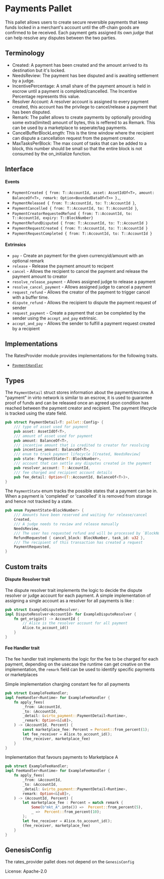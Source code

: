 # Payments Pallet

This pallet allows users to create secure reversible payments that keep funds locked in a merchant's account until the off-chain goods are confirmed to be received. Each payment gets assigned its own *judge* that can help resolve any disputes between the two parties. 

## Terminology

- Created: A payment has been created and the amount arrived to its destination but it's locked.
- NeedsReview: The payment has bee disputed and is awaiting settlement by a judge.
- IncentivePercentage: A small share of the payment amount is held in escrow until a payment is completed/cancelled. The Incentive Percentage represents this value.
- Resolver Account: A resolver account is assigned to every payment created, this account has the privilege to cancel/release a payment that has been disputed.
- Remark: The pallet allows to create payments by optionally providing some extra(limited) amount of bytes, this is reffered to as Remark. This can be used by a marketplace to seperate/tag payments.
- CancelBufferBlockLength: This is the time window where the recipient can dispute a cancellation request from the payment creator.
- MaxTasksPerBlock: The max count of tasks that can be added to a block, this number should be small so that the entire block is not consumed by the on_initialize function.

## Interface

#### Events

- `PaymentCreated { from: T::AccountId, asset: AssetIdOf<T>, amount: BalanceOf<T>, remark: Option<BoundedDataOf<T>> },`,
- `PaymentReleased { from: T::AccountId, to: T::AccountId }`,
- `PaymentCancelled { from: T::AccountId, to: T::AccountId }`,
- `PaymentCreatorRequestedRefund { from: T::AccountId, to: T::AccountId, expiry: T::BlockNumber}`
- `PaymentRefundDisputed { from: T::AccountId, to: T::AccountId }`
- `PaymentRequestCreated { from: T::AccountId, to: T::AccountId }`
- `PaymentRequestCompleted { from: T::AccountId, to: T::AccountId }`

#### Extrinsics

- `pay` - Create an payment for the given currencyid/amount with an optional remark
- `release` - Release the payment amount to recipent
- `cancel` - Allows the recipient to cancel the payment and release the payment amount to creator
- `resolve_release_payment` - Allows assigned judge to release a payment
- `resolve_cancel_payment` - Allows assigned judge to cancel a payment
- `request_refund` - Allows the creator of the payment to trigger cancel with a buffer time.
- `dispute_refund` - Allows the recipient to dispute the payment request of sender
- `request_payment` - Create a payment that can be completed by the sender using the `accept_and_pay` extrinsic.
- `accept_and_pay` - Allows the sender to fulfill a payment request created by a recipient

## Implementations

The RatesProvider module provides implementations for the following traits.
- [`PaymentHandler`](./src/types.rs)

## Types 

The `PaymentDetail` struct stores information about the payment/escrow. A "payment" in virto network is similar to an escrow, it is used to guarantee proof of funds and can be released once an agreed upon condition has reached between the payment creator and recipient. The payment lifecycle is tracked using the state field.

```rust 
pub struct PaymentDetail<T: pallet::Config> {
	/// type of asset used for payment
	pub asset: AssetIdOf<T>,
	/// amount of asset used for payment
	pub amount: BalanceOf<T>,
	/// incentive amount that is credited to creator for resolving
	pub incentive_amount: BalanceOf<T>,
	/// enum to track payment lifecycle [Created, NeedsReview]
	pub state: PaymentState<T::BlockNumber>,
	/// account that can settle any disputes created in the payment
	pub resolver_account: T::AccountId,
	/// fee charged and recipient account details
	pub fee_detail: Option<(T::AccountId, BalanceOf<T>)>,
}
```

The `PaymentState` enum tracks the possible states that a payment can be in. When a payment is 'completed' or 'cancelled' it is removed from storage and hence not tracked by a state.

```rust
pub enum PaymentState<BlockNumber> {
	/// Amounts have been reserved and waiting for release/cancel
	Created,
	/// A judge needs to review and release manually
	NeedsReview,
	/// The user has requested refund and will be processed by `BlockNumber`
	RefundRequested { cancel_block: BlockNumber, task_id: u32 },
	/// The recipient of this transaction has created a request
	PaymentRequested,
}
```

## Custom traits

#### Dispute Resolver trait

The dispute resolver trait implements the logic to decide the dispute resolver or judge account for each payment. A simple implementation of assigning a single account as a resolver for all payments is like :
```rust
pub struct ExampleDisputeResolver;
impl DisputeResolver<AccountId> for ExampleDisputeResolver {
	fn get_origin() -> AccountId {
		// Alice is the resolver account for all payment
		Alice.to_account_id()
	}
}
```

#### Fee Handler trait

The fee handler trait implements the logic for the fee to be charged for each payment, depending on the usecase the runtime can get creative on the implementation, the `remark` field can be used to identify specific payments or marketplaces

Simple implementation charging constant fee for all payments
```rust
pub struct ExampleFeeHandler;
impl FeeHandler<Runtime> for ExampleFeeHandler {
	fn apply_fees(
		_from: &AccountId,
		_to: &AccountId,
		_detail: &virto_payment::PaymentDetail<Runtime>,
		_remark: Option<&[u8]>,
	) -> (AccountId, Percent) {
		const marketplace_fee: Percent = Percent::from_percent(1);
		let fee_receiver = Alice.to_account_id();
		(fee_receiver, marketplace_fee)
	}
}
```

Implementation that favours payments to Marketplace A

```rust
pub struct ExampleFeeHandler;
impl FeeHandler<Runtime> for ExampleFeeHandler {
	fn apply_fees(
		_from: &AccountId,
		_to: &AccountId,
		_detail: &virto_payment::PaymentDetail<Runtime>,
		remark: Option<&[u8]>,
	) -> (AccountId, Percent) {
		let marketplace_fee : Percent = match remark {
			Some(b"mkt_A".into()) =>  Percent::from_percent(5),
			_ =>  Percent::from_percent(10);
		};
		let fee_receiver = Alice.to_account_id();
		(fee_receiver, marketplace_fee)
	}
}
```

## GenesisConfig

The rates_provider pallet does not depend on the `GenesisConfig`

License: Apache-2.0
